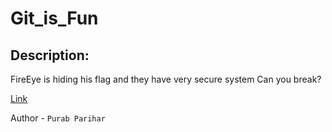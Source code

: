 
# Git_is_Fun
## Description:
FireEye is hiding his flag and they have very secure system
Can you break?

[Link](https://github.com/purabparihar/test)

Author - `Purab Parihar`


